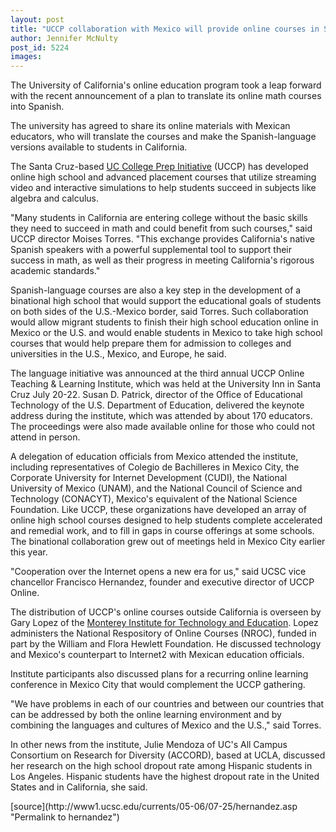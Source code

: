 ```yaml
---
layout: post
title: "UCCP collaboration with Mexico will provide online courses in Spanish"
author: Jennifer McNulty
post_id: 5224
images:
---
```


<a name="content" id="content"></a>
<p>
  The University of California's online education program took a leap forward with the recent announcement of a plan to translate its online math courses into Spanish.
</p>
<p>
  The university has agreed to share its online materials with Mexican educators, who will translate the courses and make the Spanish-language versions available to students in California.
</p>
<p>
  The Santa Cruz-based <a href="http://www.uccp.org">UC College Prep Initiative</a> (UCCP) has developed online high school and advanced placement courses that utilize streaming video and interactive simulations to help students succeed in subjects like algebra and calculus.
</p>
<p>
  "Many students in California are entering college without the basic skills they need to succeed in math and could benefit from such courses," said UCCP director Moises Torres. "This exchange provides California's native Spanish speakers with a powerful supplemental tool to support their success in math, as well as their progress in meeting California's rigorous academic standards."
</p>
<p>
  Spanish-language courses are also a key step in the development of a binational high school that would support the educational goals of students on both sides of the U.S.-Mexico border, said Torres. Such collaboration would allow migrant students to finish their high school education online in Mexico or the U.S. and would enable students in Mexico to take high school courses that would help prepare them for admission to colleges and universities in the U.S., Mexico, and Europe, he said.
</p>
<p>
  The language initiative was announced at the third annual UCCP Online Teaching &amp; Learning Institute, which was held at the University Inn in Santa Cruz July 20-22. Susan D. Patrick, director of the Office of Educational Technology of the U.S. Department of Education, delivered the keynote address during the institute, which was attended by about 170 educators. The proceedings were also made available online for those who could not attend in person.
</p>
<p>
  A delegation of education officials from Mexico attended the institute, including representatives of Colegio de Bachilleres in Mexico City, the Corporate University for Internet Development (CUDI), the National University of Mexico (UNAM), and the National Council of Science and Technology (CONACYT), Mexico's equivalent of the National Science Foundation. Like UCCP, these organizations have developed an array of online high school courses designed to help students complete accelerated and remedial work, and to fill in gaps in course offerings at some schools. The binational collaboration grew out of meetings held in Mexico City earlier this year.
</p>
<p>
  "Cooperation over the Internet opens a new era for us," said UCSC vice chancellor Francisco Hernandez, founder and executive director of UCCP Online.
</p>
<p>
  The distribution of UCCP's online courses outside California is overseen by Gary Lopez of the <a href="http://www.montereyinstitute.org">Monterey Institute for Technology and Education</a>. Lopez administers the National Respository of Online Courses (NROC), funded in part by the William and Flora Hewlett Foundation. He discussed technology and Mexico's counterpart to Internet2 with Mexican education officials.
</p>
<p>
  Institute participants also discussed plans for a recurring online learning conference in Mexico City that would complement the UCCP gathering.
</p>
<p>
  "We have problems in each of our countries and between our countries that can be addressed by both the online learning environment and by combining the languages and cultures of Mexico and the U.S.," said Torres.
</p>
<p>
  In other news from the institute, Julie Mendoza of UC's All Campus Consortium on Research for Diversity (ACCORD), based at UCLA, discussed her research on the high school dropout rate among Hispanic students in Los Angeles. Hispanic students have the highest dropout rate in the United States and in California, she said.
</p>
[source](http://www1.ucsc.edu/currents/05-06/07-25/hernandez.asp "Permalink to hernandez")
